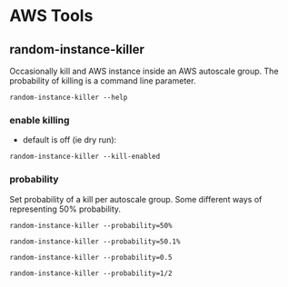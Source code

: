 # AWS Tools

## random-instance-killer

Occasionally kill and AWS instance inside an AWS autoscale group. The probability of killing is a command line parameter. 

```random-instance-killer --help```

### enable killing

* default is off (ie dry run):

```random-instance-killer --kill-enabled```

### probability

Set probability of a kill per autoscale group. Some different ways of representing 50% probability.

```random-instance-killer --probability=50%```

```random-instance-killer --probability=50.1%```

```random-instance-killer --probability=0.5```

```random-instance-killer --probability=1/2```


